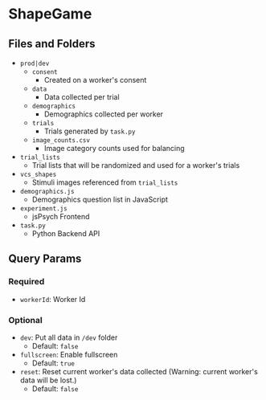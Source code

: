 # ShapeGame

## Files and Folders

- `prod|dev`
  - `consent`
    - Created on a worker's consent
  - `data`
    - Data collected per trial
  - `demographics`
    - Demographics collected per worker
  - `trials`
    - Trials generated by `task.py`
  - `image_counts.csv`
    - Image category counts used for balancing
- `trial_lists`
  - Trial lists that will be randomized and used for a worker's trials
- `vcs_shapes`
  - Stimuli images referenced from `trial_lists`
- `demographics.js`
  - Demographics question list in JavaScript
- `experiment.js`
  - jsPsych Frontend
- `task.py`
  - Python Backend API

## Query Params

### Required

- `workerId`: Worker Id

### Optional

- `dev`: Put all data in `/dev` folder
  - Default: `false`
- `fullscreen`: Enable fullscreen
  - Default: `true`
- `reset`: Reset current worker's data collected (Warning: current worker's data will be lost.)
  - Default: `false`
